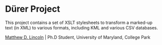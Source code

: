 Dürer Project
============

This project contains a set of XSLT stylesheets to transform a marked-up text (in XML) to various formats, including KML and various CSV databases.

[Matthew D. Lincoln](http://mlincoln.wordpress.com) | Ph.D Student, University of Maryland, College Park